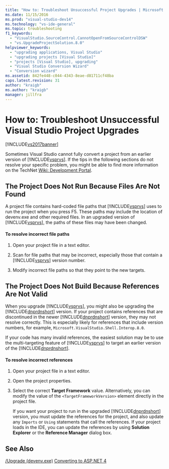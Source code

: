 ```yaml
---
title: "How to: Troubleshoot Unsuccessful Project Upgrades | Microsoft Docs"
ms.date: 11/15/2016
ms.prod: "visual-studio-dev14"
ms.technology: "vs-ide-general"
ms.topic: troubleshooting
f1_keywords:
  - "VisualStudio.SourceControl.CannotOpenFromSourceControlDSW"
  - "vs.UpgradeProjectSolution.8.0"
helpviewer_keywords:
  - "upgrading applications, Visual Studio"
  - "upgrading projects [Visual Studio]"
  - "projects [Visual Studio], upgrading"
  - "Visual Studio Conversion Wizard"
  - "Conversion wizard"
ms.assetid: 842fe448-c044-4343-8eae-d81711cf48ba
caps.latest.revision: 31
author: "kraigb"
ms.author: "kraigb"
manager: jillfra
---
```

# How to: Troubleshoot Unsuccessful Visual Studio Project Upgrades
[!INCLUDE[vs2017banner](../includes/vs2017banner.md)]

Sometimes Visual Studio cannot fully convert a project from an earlier version of [!INCLUDE[vsprvs](../includes/vsprvs-md.md)]. If the tips in the following sections do not resolve your specific problem, you might be able to find more information on the TechNet [Wiki: Development Portal](https://go.microsoft.com/fwlink/?LinkId=254808).

## The Project Does Not Run Because Files Are Not Found
 A project file contains hard-coded file paths that [!INCLUDE[vsprvs](../includes/vsprvs-md.md)] uses to run the project when you press F5. These paths may include the location of devenv.exe and other required files. In an upgraded version of [!INCLUDE[vsprvs](../includes/vsprvs-md.md)], the paths of these files may have been changed.

#### To resolve incorrect file paths

1. Open your project file in a text editor.

2. Scan for file paths that may be incorrect, especially those that contain a [!INCLUDE[vsprvs](../includes/vsprvs-md.md)] version number.

3. Modify incorrect file paths so that they point to the new targets.

## The Project Does Not Build Because References Are Not Valid
 When you upgrade [!INCLUDE[vsprvs](../includes/vsprvs-md.md)], you might also be upgrading the [!INCLUDE[dnprdnshort](../includes/dnprdnshort-md.md)] version. If your project contains references that are discontinued in the newer [!INCLUDE[dnprdnshort](../includes/dnprdnshort-md.md)] version, they may not resolve correctly. This is especially likely for references that include version numbers, for example, `Microsoft.VisualStudio.Shell.Interop.8.0`.

 If your code has many invalid references, the easiest solution may be to use the multi-targeting feature of [!INCLUDE[vsprvs](../includes/vsprvs-md.md)] to target an earlier version of the [!INCLUDE[dnprdnshort](../includes/dnprdnshort-md.md)].

#### To resolve incorrect references

1. Open your project file in a text editor.

2. Open the project properties.

3. Select the correct **Target Framework** value. Alternatively, you can modify the value of the `<TargetFrameworkVersion>` element directly in the project file.

   If you want your project to run in the upgraded [!INCLUDE[dnprdnshort](../includes/dnprdnshort-md.md)] version, you must update the references for the project, and also update any `Imports` or `Using` statements that call the references. If your project loads in the IDE, you can update the references by using **Solution Explorer** or the **Reference Manager** dialog box.

## See Also
 [/Upgrade (devenv.exe)](../ide/reference/upgrade-devenv-exe.md)
 [Converting to ASP.NET 4](https://msdn.microsoft.com/library/790147c6-36c1-41b5-a52d-30b9ccd2bd10)
